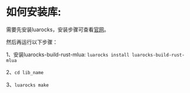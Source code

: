 # 如何安装库:

需要先安装luarocks，安装步骤可查看[官网](https://luarocks.org/)。

然后再运行以下步骤：

1、安装luarocks-build-rust-mlua: `luarocks install luarocks-build-rust-mlua`

2、`cd lib_name`

3、`luarocks make`
